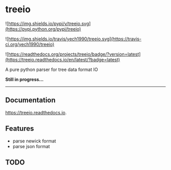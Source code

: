 # treeio

![https://img.shields.io/pypi/v/treeio.svg](https://pypi.python.org/pypi/treeio)

![https://img.shields.io/travis/yech1990/treeio.svg](https://travis-ci.org/yech1990/treeio)

![https://readthedocs.org/projects/treeio/badge/?version=latest](https://treeio.readthedocs.io/en/latest/?badge=latest)

A pure python parser for tree data format IO

**Still in progress...**

---

## Documentation

https://treeio.readthedocs.io.

## Features

-   parse newick format
-   parse json format

## TODO
